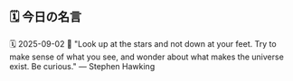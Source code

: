## 🗓️ 今日の名言

<!--START_SECTION:quote-->
🗓️ 2025-09-02
💬 "Look up at the stars and not down at your feet. Try to make sense of what you see, and wonder about what makes the universe exist. Be curious." — Stephen Hawking
<!--END_SECTION:quote-->
